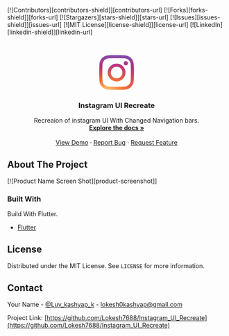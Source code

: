 [![Contributors][contributors-shield]][contributors-url]
[![Forks][forks-shield]][forks-url]
[![Stargazers][stars-shield]][stars-url]
[![Issues][issues-shield]][issues-url]
[![MIT License][license-shield]][license-url]
[![LinkedIn][linkedin-shield]][linkedin-url]



<!-- PROJECT LOGO -->
<br />
<p align="center">
  <a href="https://github.com/othneildrew/Best-README-Template">
    <img src="images/logo.png" alt="Logo" width="80" height="80">
  </a>

  <h3 align="center">Instagram UI Recreate</h3>

  <p align="center">
    Recreaion of instagram UI With Changed Navigation bars.
    <br />
    <a href=""><strong>Explore the docs »</strong></a>
    <br />
    <br />
    <a href="">View Demo</a>
    ·
    <a href="">Report Bug</a>
    ·
    <a href="">Request Feature</a>
  </p>
</p>







<!-- ABOUT THE PROJECT -->
## About The Project

[![Product Name Screen Shot][product-screenshot]]


### Built With
Build With Flutter.

* [Flutter](https://getbootstrap.com)






<!-- LICENSE -->
## License

Distributed under the MIT License. See `LICENSE` for more information.



<!-- CONTACT -->
## Contact

Your Name - [@Luv_kashyap_k](https://twitter.com/Luv_kashyap_k) - lokesh0kashyap@gmail.com

Project Link: [https://github.com/Lokesh7688/Instagram_UI_Recreate](https://github.com/Lokesh7688/Instagram_UI_Recreate)
